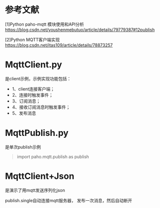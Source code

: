 # 参考文献
[1]Python paho-mqtt 模块使用和API分析
https://blog.csdn.net/youshenmebutuo/article/details/79779387#12publish

[2]Python MQTT客户端实现
https://blog.csdn.net/itas109/article/details/78873257

# MqttClient.py
是client示例，示例实现功能包括：
* 1、client连接客户端；
* 2、连接时触发事件；
* 3、订阅消息；
* 4、接收订阅消息时触发事件；
* 5、发布消息

# MqttPublish.py
是单次publish示例
> import paho.mqtt.publish as publish

# MqttClient+Json
是演示了用mqtt发送序列化json

publish.single自动连接mqtt服务器，
发布一次消息，然后自动断开